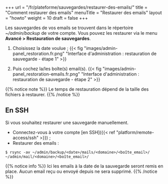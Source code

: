 +++
url = "/fr/plateforme/sauvegardes/restaurer-des-emails/"
title = "Comment restaurer des emails"
menuTitle = "Restaurer des emails"
layout = "howto"
weight = 10
draft = false
+++

Les sauvegardes de vos emails se trouvent dans le répertoire _~/admin/backup_ de votre compte. Vous pouvez les restaurer via le menu **Avancé > Restauration de sauvegardes**.

1. Choisissez la date voulue ;
{{< fig "images/admin-panel_restoration.fr.png" "Interface d'administration : restauration de sauvegarde - étape 1" >}}

2. Puis cochez la/les boîte(s) email(s).
{{< fig "images/admin-panel_restoration-emails.fr.png" "Interface d'administration : restauration de sauvegarde - étape 2" >}}

{{% notice note %}}
Le temps de restauration dépend de la taille des fichiers à restaurer.
{{% /notice %}}

## En SSH

Si vous souhaitez restaurer une sauvegarde manuellement.

- Connectez-vous à votre compte [en SSH]({{< ref "platform/remote-access/ssh" >}}) ;
- Restaurer des emails :

```
$ rsync -av ~/admin/backup/<date>/mails/<domaine>/<boîte_email>/ ~/admin/mail/<domaine>/<boîte_email>/
```

{{% notice info %}}
Ici les emails à la date de la sauvegarde seront remis en place. Aucun email reçu ou envoyé depuis ne sera supprimé.
{{% /notice %}}
